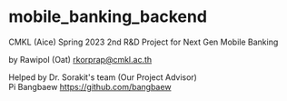 # mobile_banking_backend

CMKL (Aice)
Spring 2023 
2nd R&D Project for Next Gen Mobile Banking

by Rawipol (Oat)
rkorprap@cmkl.ac.th

Helped by Dr. Sorakit's team (Our Project Advisor)  
Pi Bangbaew
https://github.com/bangbaew
